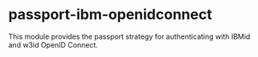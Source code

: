 # passport-ibm-openidconnect
This module provides the passport strategy for authenticating with IBMid and w3id OpenID Connect.
